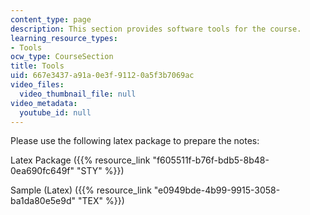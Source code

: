 ```yaml
---
content_type: page
description: This section provides software tools for the course.
learning_resource_types:
- Tools
ocw_type: CourseSection
title: Tools
uid: 667e3437-a91a-0e3f-9112-0a5f3b7069ac
video_files:
  video_thumbnail_file: null
video_metadata:
  youtube_id: null
---
```


Please use the following latex package to prepare the notes:

Latex Package ({{% resource_link "f605511f-b76f-bdb5-8b48-0ea690fc649f" "STY" %}})

Sample (Latex) ({{% resource_link "e0949bde-4b99-9915-3058-ba1da80e5e9d" "TEX" %}})